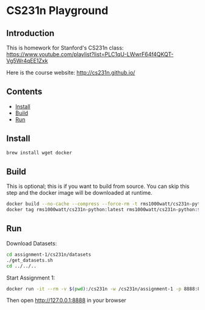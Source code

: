# CS231n Playground

## Introduction

This is homework for Stanford's CS231n class: https://www.youtube.com/playlist?list=PLC1qU-LWwrF64f4QKQT-Vg5Wr4qEE1Zxk

Here is the course website: http://cs231n.github.io/

## Contents

- [Install](#install)
- [Build](#build)
- [Run](#run)

## Install

```bash
brew install wget docker
```

## Build

This is optional; this is if you want to build from source. You can skip this step and the docker image will be downloaded at runtime.

```bash
docker build --no-cache --compress --force-rm -t rms1000watt/cs231n-python:latest .
docker tag rms1000watt/cs231n-python:latest rms1000watt/cs231n-python:$(date +'%Y%m%d%H%M%S')
```

## Run

Download Datasets:

```bash
cd assignment-1/cs231n/datasets
./get_datasets.sh
cd ../../..
```

Start Assignment 1:

```bash
docker run -it --rm -v $(pwd):/cs231n -w /cs231n/assignment-1 -p 8888:8888 rms1000watt/cs231n-python jupyter notebook --ip=0.0.0.0 --allow-root --NotebookApp.token=''
```

Then open http://127.0.0.1:8888 in your browser
